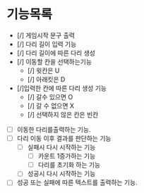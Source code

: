 # 기능목록

- [/] 게임시작 문구 출력
- [/] 다리 길이 입력 기능
- [/] 다리 길이에 따른 다리 생성
- [/] 이동할 칸을 선택하는기능
  - [/] 윗칸은 U
  - [/] 아래킷은 D
- [/]입력한 칸에 따른 다리 생성 기능
  - [/] 갈수 있으면 O
  - [/] 갈 수 없으면 X
  - [/] 선택하지 않은 칸은 빈칸
- [ ] 이동한 다리를출력하는 기능.
- [ ] 다리 이동 이후 결과를 판단하는 기능
  - [ ] 실패시 다시 시작하는 기능
    - [ ] 카운트 1증가하는 기능
    - [ ] 다리를 초기화 하는 기능
  - [ ] 성공시 다시 시작하는 기능
- [ ] 성공 또는 실패에 따른 텍스트를 출력하는 기능.
